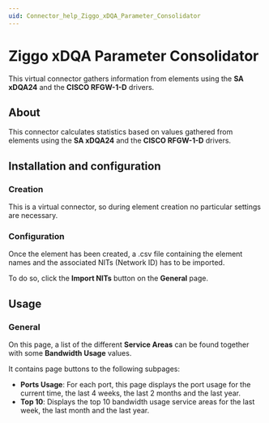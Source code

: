 ```yaml
---
uid: Connector_help_Ziggo_xDQA_Parameter_Consolidator
---
```


# Ziggo xDQA Parameter Consolidator

This virtual connector gathers information from elements using the **SA xDQA24** and the **CISCO RFGW-1-D** drivers.

## About

This connector calculates statistics based on values gathered from elements using the **SA xDQA24** and the **CISCO RFGW-1-D** drivers.

## Installation and configuration

### Creation

This is a virtual connector, so during element creation no particular settings are necessary.

### Configuration

Once the element has been created, a .csv file containing the element names and the associated NITs (Network ID) has to be imported.

To do so, click the **Import NITs** button on the **General** page.

## Usage

### General

On this page, a list of the different **Service Areas** can be found together with some **Bandwidth Usage** values.

It contains page buttons to the following subpages:

- **Ports Usage**: For each port, this page displays the port usage for the current time, the last 4 weeks, the last 2 months and the last year.
- **Top 10**: Displays the top 10 bandwidth usage service areas for the last week, the last month and the last year.
